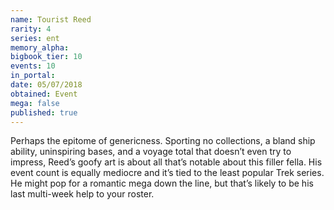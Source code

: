 ```yaml
---
name: Tourist Reed
rarity: 4
series: ent
memory_alpha:
bigbook_tier: 10
events: 10
in_portal:
date: 05/07/2018
obtained: Event
mega: false
published: true
---
```


Perhaps the epitome of genericness. Sporting no collections, a bland ship ability, uninspiring bases, and a voyage total that doesn’t even try to impress, Reed’s goofy art is about all that’s notable about this filler fella. His event count is equally mediocre and it’s tied to the least popular Trek series. He might pop for a romantic mega down the line, but that’s likely to be his last multi-week help to your roster.
